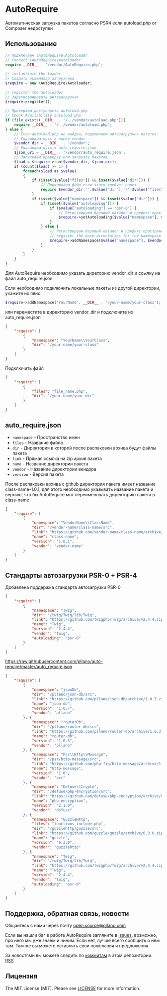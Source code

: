 # AutoRequire
Автоматическая загрузка пакетов согласно PSR4 если autoload.php от Composer недоступен
## Использование
```php
// Подключаем \AutoRequire\Autoloader
// Connect \AutoRequire\Autoloader
require __DIR__ . '/vendor/AutoRequire.php';
 
// instantiate the loader
// Создать экземпляр загрузчика
$require = new \AutoRequire\Autoloader;
 
// register the autoloader
// Зарегистрировать автозагрузчик
$require->register();
 
// Проверяем доступность autoload.php
// Check Availability autoload.php
if (file_exists(__DIR__ . '/../vendor/autoload.php')){
    require __DIR__ . '/../vendor/autoload.php';
} else {
    // Если autoload.php не найден, подключаем автозагрузчик пакетов
    // Указываем путь к папке vendor
    $vendor_dir = __DIR__ . '/vendor';
    // Указываем путь к auto_require.json
    $json_uri = __DIR__ . '/vendor/auto_require.json';
    // Запускаем проверку или загрузку пакетов
    $load = $require->run($vendor_dir, $json_uri);
    if (count($load) >= 1) {
        foreach($load as $value)
        {
            if (isset($value["files"]) && isset($value["dir"])) {
                // Подключаем файл если этого требует пакет
                require $vendor_dir.''.$value["dir"].'/'.$value["files"];
            }
            if (isset($value["namespace"]) && isset($value["dir"])) {
                if (isset($value["autoloading"])) {
                    if ($value["autoloading"] == "psr-0") {
                        // Регистрируем базовый каталог и префикс пространства имен PSR-0
                        $require->setAutoloading($value["namespace"], $vendor_dir.''.$value["dir"]);
                    }
                } else {
                    // Регистрируем базовый каталог и префикс пространства имен PSR-4
                    // register the base directories for the namespace prefix
                    $require->addNamespace($value["namespace"], $vendor_dir.''.$value["dir"]);
                }
            }
        }
    }
}
```
Для AutoRequire необходимо указать диреторию vendor_dir и ссылку на файл auto_require.json

Если необходимо подключить локальные пакеты из другой директории, укажите их явно
```php
$require->addNamespace('YourName', __DIR__ . '/your-name/your-class');
```
или переместите в директорию vendor_dir и подключите из auto_require.json
```json
{
    "require": [
        {
            "namespace": "YourName\\YourClass",
            "dir": "/your-name/your-class"
        }
    ]
}
```
Подключить файл
```json
{
    "require": [
        {
            "files": "file_name.php",
            "dir": "/your-name/your-dir"
        }
    ]
}
```
## auto_require.json
- `namespace` - Пространство имен
- `files` - Название файла
- `dir` - Директория в которой после распаковки архива будут файлы пакета
- `link` - Прямая ссылка на zip архив пакета
- `name` - Название директории пакета
- `vendor` - Название директории вендора
- `version` - Версия пакета
 
После распаковки архива с github директория пакета имеет название class-name-1.0.1, для этого необходимо указывать название пакета и версию, что бы AutoRequire мог переименовать директорию пакета в class-name
```json
{
    "require": [
        {
            "namespace": "VendorName\\ClassName",
            "dir": "/vendor-name/class-name/src",
            "link": "https://github.com/vendor-name/class-name/archive/1.0.1.zip",
            "name": "class-name",
            "version": "1.0.1",
            "vendor": "vendor-name"
        }
    ]
}
```
## Стандарты автозагрузки PSR-0 + PSR-4
Добавлена поддержка стандарта автозагрузки PSR-0
```json
{
    "require": [
        {
            "namespace": "Twig",
            "dir": "/twig/Twig/lib/Twig",
            "link": "https://github.com/twigphp/Twig/archive/v2.4.4.zip",
            "name": "Twig",
            "version": "2.4.4",
            "vendor": "twig",
            "autoloading": "psr-0"
        }
    ]
}
```
https://raw.githubusercontent.com/pllano/auto-require/master/auto_require.json
```json
{
    "require": [
        {
            "namespace": "jsonDb",
            "dir": "/pllano/json-db/src",
            "link": "https://github.com/pllano/json-db/archive/1.0.7.zip",
            "name": "json-db",
            "version": "1.0.7",
            "vendor": "pllano"
        }, {
            "namespace": "routerDb",
            "dir": "/pllano/router-db/src",
            "link": "https://github.com/pllano/router-db/archive/1.0.3.zip",
            "name": "router-db",
            "version": "1.0.3",
            "vendor": "pllano"
        }, {
            "namespace": "Psr\\Http\\Message",
            "dir": "/psr/http-message/src",
            "link": "https://github.com/php-fig/http-message/archive/1.0.zip",
            "name": "http-message",
            "version": "1.0",
            "vendor": "psr"
        }, {
            "namespace": "Defuse\\Crypto",
            "dir": "/defuse/php-encryption/src",
            "link": "https://github.com/defuse/php-encryption/archive/v2.1.0.zip",
            "name": "php-encryption",
            "version": "2.1.0",
            "vendor": "defuse"
        }, {
            "namespace": "GuzzleHttp",
            "files": "functions_include.php",
            "dir": "/guzzlehttp/guzzle/src",
            "link": "https://github.com/guzzle/guzzle/archive/6.3.0.zip",
            "name": "guzzle",
            "version": "6.3.0",
            "vendor": "guzzlehttp"
        }, {
            "namespace": "Twig",
            "dir": "/twig/Twig/lib/Twig",
            "link": "https://github.com/twigphp/Twig/archive/v2.4.4.zip",
            "name": "Twig",
            "version": "2.4.4",
            "vendor": "twig",
            "autoloading": "psr-0"
        }
    ]
}
```
<a name="feedback"></a>
## Поддержка, обратная связь, новости
Общайтесь с нами через почту open.source@pllano.com

Если вы нашли баг в работе AutoRequire загляните в
[issues](https://github.com/pllano/auto-require/issues), возможно, про него мы уже знаем и
чиним. Если нет, лучше всего сообщить о нём там. Там же вы можете оставлять свои
пожелания и предложения.

За новостями вы можете следить по
[коммитам](https://github.com/pllano/auto-require/commits/master) в этом репозитории.
[RSS](https://github.com/pllano/auto-require/commits/master.atom).

Лицензия
-------

The MIT License (MIT). Please see [LICENSE](https://github.com/pllano/auto-require/edit/master/LICENSE) for more information.
